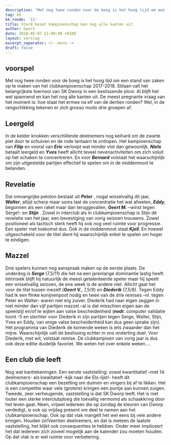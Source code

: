 ```yaml
---
description: 'Met nog twee ronden voor de boeg is het hoog tijd om een stand van zaken op te maken van het clubkampioenschap 2017-2018. Stilaan valt het belangrijkste toernooi van SK Dworp in een beslissende plooi.'
tag: kk
kk_ronde: '11'
title: Sterk bezet kampioenschap kan nog alle kanten uit
author: Geert
date: 2018-05-07 21:00:00 +0100
layout: verslag
excerpt_separator: <!--more-->
draft: false
---
```

## voorspel

Met nog twee ronden voor de boeg is het hoog tijd om een stand van zaken op te maken van het clubkampioenschap 2017-2018. Stilaan valt het belangrijkste toernooi van SK Dworp in een beslissende plooi. Al blijft het wel spannend en kan het nog alle kanten uit. De meest pregnante vraag van het moment is: hoe staat het ermee na elf van de dertien ronden? Wel, in de rangschikking tekenen er zich grosso modo drie groepen af.<!--more-->

## Leergeld

In de kelder knokken verschillende deelnemers nog keihard om de zwarte piet door te schuiven en de rode lantaarn te ontlopen. Het kampioenschap van **_Filip_** en vooral van **_Eric_** verloopt wat minder vlot dan gewoonlijk. **_Niels_** betaalt leergeld en **_Yves_** heeft allicht teveel nevenactiviteiten om zich voluit op het schaken te concentreren. En voor **_Bernard_** volstaat het waarschijnlijk om zijn uitgestelde partijen effectief te spelen om in de middenmoot te belanden.

## Revelatie

Dat omvangrijke peloton bestaat uit **_Peter_** , nogal wisselvallig dit jaar, **_Walter_**, altijd scherp maar soms laat de concentratie het wat afweten, **_Eddy_**, begonnen als een raket maar dan teruggevallen, **_Geert M._**  –winst tegen Serge!- en **_Stijn_** . Zowel in interclub als in clubkampioenschap  is Stijn dé revelatie van het jaar, een bevestiging van vorig seizoen trouwens. Zowel positioneel als tactisch sterk heeft hij ook nog veel ruimte voor progressie. Een speler met toekomst dus. Ook in de middenmoot staat **_Kjell_**. En hoewel uitgeschakeld voor de titel dient hij waarschijnlijk enkel te spelen om hoger te eindigen.

## Mazzel

Drie spelers kunnen nog aanspraak maken op de eerste plaats. De underdog is **_Serge_** (7,5/11) die het na een jarenlange dominantie lastig heeft. Intrinsiek blijft hij natuurlijk de meest getalenteerde speler maar hij speelt een wisselvallig seizoen, de ene week is de andere niet. Allicht gaat het voor de titel tussen mezelf (**_Geert V._**, 7,5/9) en **_Diederik_** (7,5/8). Tegen Eddy had ik een flinke konijnenpoot nodig en twee van de drie remises –nl. tegen Peter en Walter- waren niet erg zuiver. Diederik had naar eigen zeggen in niet minder dan vijf partijen mazzel –al is dat misschien eigen aan de speelstijl en/of te wijten aan valse bescheidenheid (**_nvdr._** computer validatie toont -5 en slechter voor Diederik in zijn partijen tegen Serge, Walter, Stijn, Yves en Eddy, van enige valse bescheidenheid kan dus geen sprake zijn). Het programma van Diederik de komende weken is iets zwaarder dan het mijne. Waarschijnlijk valt de beslissing echter in ons onderling duel. Voor Diederik, met wit, volstaat remise. De clubkampioen van vorig jaar is dus ook deze editie duidelijk favoriet. We weten het over enkele weken....

## Een club die leeft

Nog wat kanttekeningen. Een eerste vaststelling: zowel kwantitatief –met 14 deelnemers- als kwalitatief –kijk naar die Elo-lijst!- heeft dit clubkampioenschap een bezetting om duimen en vingers bij af te likken. Het is een competitie waar vele (grotere) kringen een puntje aan kunnen zuigen. Tweede, zeer verheugende, vaststelling is dat SK Dworp leeft. Het is niet louter een sterke interclubploeg die toevallig vermomd als schaakkring door het leven gaat. Neen, vrijwel iedereen die op zondag de kleuren van Dworp verdedigt, is ook op vrijdag present om deel te nemen aan het clubkampioenschap. Ook op dat vlak mangelt het wel eens bij vele andere kringen. Houden zo!Veertien deelnemers, en dat is meteen de laatste vaststelling, het blijkt ook consequenties te hebben. Onder meer impliceert het dat iedereen zich zoveel mogelijk aan de kalender zou moeten houden. Op dat vlak is er wel ruimte voor verbetering.
